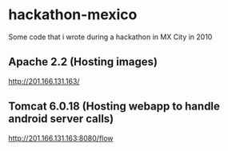 hackathon-mexico
================

Some code that i wrote during a hackathon in MX City in 2010




Apache 2.2 (Hosting images)
--------------
http://201.166.131.163/


Tomcat 6.0.18 (Hosting webapp to handle android server calls)
-----------------------------------------------------
http://201.166.131.163:8080/flow


